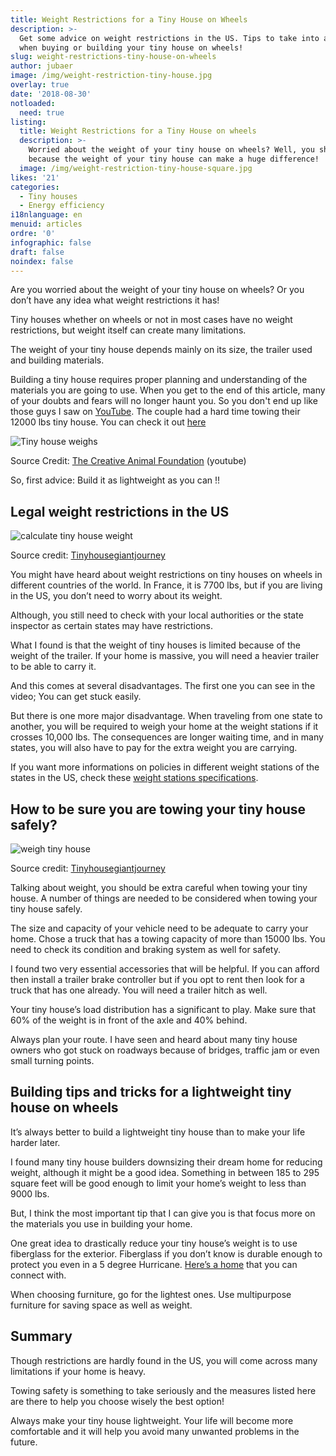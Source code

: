 ```yaml
---
title: Weight Restrictions for a Tiny House on Wheels
description: >-
  Get some advice on weight restrictions in the US. Tips to take into account
  when buying or building your tiny house on wheels! 
slug: weight-restrictions-tiny-house-on-wheels
author: jubaer
image: /img/weight-restriction-tiny-house.jpg
overlay: true
date: '2018-08-30'
notloaded:
  need: true
listing:
  title: Weight Restrictions for a Tiny House on wheels
  description: >-
    Worried about the weight of your tiny house on wheels? Well, you should be
    because the weight of your tiny house can make a huge difference! 
  image: /img/weight-restriction-tiny-house-square.jpg
likes: '21'
categories:
  - Tiny houses
  - Energy efficiency
i18nlanguage: en
menuid: articles
ordre: '0'
infographic: false
draft: false
noindex: false
---
```

Are you worried about the weight of your tiny house on wheels? Or you don’t have any idea what weight restrictions it has! 

Tiny houses whether on wheels or not in most cases have no weight restrictions, but weight itself can create many limitations.

The weight of your tiny house depends mainly on its size, the trailer used and building materials.

Building a tiny house requires proper planning and understanding of the materials you are going to use. When you get to the end of this article, many of your doubts and fears will no longer haunt you. So you don't end up like those guys I saw on [YouTube](https://www.youtube.com/watch?v=CUkpaZ7la7E). The couple had a hard time towing their 12000 lbs tiny house. You can check it out [here](https://www.youtube.com/watch?v=CUkpaZ7la7E)

![Tiny house weighs](/img/our-tiny-house-weighs.jpg)

<span class="figcaption">Source Credit: [The Creative Animal Foundation](https://www.youtube.com/channel/UCa-s-WEqkhelzEAs4IS2nvg) (youtube)</span>

So, first advice: Build it as lightweight as you can !! 

## Legal weight restrictions in the US

![calculate tiny house weight](/img/calculate-tiny-house-weight.jpg)

<span class="figcaption">Source credit: [Tinyhousegiantjourney
](https://tinyhousegiantjourney.com/2017/01/26/tiny-house-weight/)</span>

You might have heard about weight restrictions on tiny houses on wheels in different countries of the world. In France, it is 7700 lbs, but if you are living in the US, you don’t need to worry about its weight.

Although, you still need to check with your local authorities or the state inspector as certain states may have restrictions. 

What I found is that the weight of tiny houses is limited because of the weight of the trailer. If your home is massive, you will need a heavier trailer to be able to carry it. 

And this comes at several disadvantages. The first one you can see in the video; You can get stuck easily. 

But there is one more major disadvantage. When traveling from one state to another, you will be required to weigh your home at the weight stations if it crosses 10,000 lbs. The consequences are longer waiting time, and in many states, you will also have to pay for the extra weight you are carrying. 

If you want more informations on policies in different weight stations of the states in the US, check these [weight stations specifications](https://drivinglaws.aaa.com/tag/weigh-stations/). 

## How to be sure you are towing your tiny house safely?

![weigh tiny house](/img/weigh-your-tiny-house.jpg)

<span class="figcaption">Source credit: [Tinyhousegiantjourney
](https://tinyhousegiantjourney.com/2017/01/26/tiny-house-weight/)</span>

Talking about weight, you should be extra careful when towing your tiny house. A number of things are needed to be considered when towing your tiny house safely.

The size and capacity of your vehicle need to be adequate to carry your home. Chose a truck that has a towing capacity of more than 15000 lbs. You need to check its condition and braking system as well for safety.

I found two very essential accessories that will be helpful. If you can afford then install a trailer brake controller but if you opt to rent then look for a truck that has one already. You will need a trailer hitch as well.

Your tiny house’s load distribution has a significant to play. Make sure that 60% of the weight is in front of the axle and 40% behind. 

Always plan your route. I have seen and heard about many tiny house owners who got stuck on roadways because of bridges, traffic jam or even small turning points. 

## Building tips and tricks for a lightweight tiny house on wheels

It’s always better to build a lightweight tiny house than to make your life harder later. 

I found many tiny house builders downsizing their dream home for reducing weight, although it might be a good idea. Something in between 185 to 295 square feet will be good enough to limit your home’s weight to less than 9000 lbs.

But, I think the most important tip that I can give you is that focus more on the materials you use in building your home. 

One great idea to drastically reduce your tiny house’s weight is to use fiberglass for the exterior. Fiberglass if you don’t know is durable enough to protect you even in a 5 degree Hurricane. [Here’s a home](https://newatlas.com/transcend-tiny-homes-amsterdam-24/48506/) that you can connect with.

When choosing furniture, go for the lightest ones. Use multipurpose furniture for saving space as well as weight.

## Summary

Though restrictions are hardly found in the US, you will come across many limitations if your home is heavy. 

Towing safety is something to take seriously and the measures listed here are there to help you choose wisely the best option! 

Always make your tiny house lightweight. Your life will become more comfortable and it will help you avoid many unwanted problems in the future.
